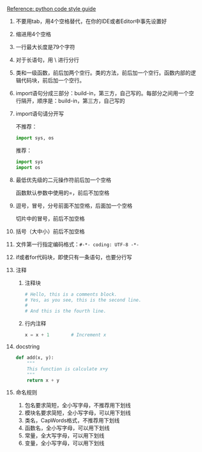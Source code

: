 [Reference: python code style guide](https://www.python.org/dev/peps/pep-0008/)

1. 不要用tab，用4个空格替代，在你的IDE或者Editor中事先设置好

2. 缩进用4个空格

3. 一行最大长度是79个字符

4. 对于长语句，用 \ 进行分行

5. 类和一级函数，前后加两个空行。类的方法，前后加一个空行。函数内部的逻辑代码块，前后加一个空行。

6. import语句分成三部分：build-in，第三方，自己写的。每部分之间用一个空行隔开，顺序是：build-in，第三方，自己写的

7. import语句请分开写

    不推荐：

    ```python
    import sys, os
    ```

    推荐：

    ```python
    import sys
    import os
    ```

8. 最低优先级的二元操作符前后加一个空格

    函数默认参数中使用的=，前后不加空格

9. 逗号，冒号，分号前面不加空格，后面加一个空格

    切片中的冒号，前后不加空格

10. 括号（大中小）前后不加空格

11. 文件第一行指定编码格式：```#-*- coding: UTF-8 -*-```

12. if或者for代码块，即使只有一条语句，也要分行写

13. 注释

    1. 注释块

       ```python
       # Hello, this is a comments block.
       # Yes, as you see, this is the second line.
       #
       # And this is the fourth line.
       ```

    2. 行内注释

       ```python
       x = x + 1		# Increment x
       ```

14. docstring

    ```python
    def add(x, y):
        """
        This function is calculate x+y
        """
        return x + y
    ```

15. 命名规则

    1. 包名要求简短，全小写字母，不推荐用下划线
    2. 模块名要求简短，全小写字母，可以用下划线
    3. 类名，CapWords格式，不推荐用下划线
    4. 函数名，全小写字母，可以用下划线
    5. 常量，全大写字母，可以用下划线
    6. 变量，全小写字母，可以用下划线